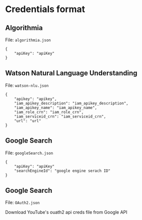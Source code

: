 # Credentials format

## Algorithmia

File: `algorithmia.json`

```
{
    "apiKey": "apiKey"
}
```

## Watson Natural Language Understanding

File: `watson-nlu.json`

```
{
    "apikey": "apikey",
    "iam_apikey_description": "iam_apikey_description",
    "iam_apikey_name": "iam_apikey_name",
    "iam_role_crn": "iam_role_crn",
    "iam_serviceid_crn": "iam_serviceid_crn",
    "url": "url"
}
```

## Google Search

File: `googleSearch.json`

```
{
    "apiKey": "apiKey"
    "searchEngineId": "google engine serach ID"
}
```

## Google Search

File: `OAuth2.json`

Download YouTube's ouath2 api creds file from Google API 
